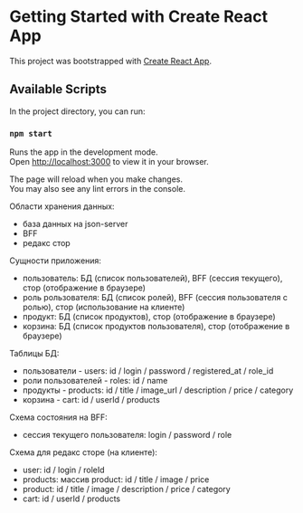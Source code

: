 # Getting Started with Create React App

This project was bootstrapped with [Create React App](https://github.com/facebook/create-react-app).

## Available Scripts

In the project directory, you can run:

### `npm start`

Runs the app in the development mode.\
Open [http://localhost:3000](http://localhost:3000) to view it in your browser.

The page will reload when you make changes.\
You may also see any lint errors in the console.

Области хранения данных:

-   база данных на json-server
-   BFF
-   редакс стор

Сущности приложения:

-   пользователь: БД (список пользователей), BFF (сессия текущего), стор (отображение в браузере)
-   роль рользователя: БД (список ролей), BFF (сессия пользователя с ролью), стор (использование на клиенте)
-   продукт: БД (список продуктов), стор (отображение в браузере)
-   корзина: БД (список продуктов пользователя), стор (отображение в браузере)

Таблицы БД:

-   пользователи - users: id / login / password / registered_at / role_id
-   роли пользователей - roles: id / name
-   продукты - products: id / title / image_url / description / price / category
-   корзина - cart: id / userId / products

Схема состояния на BFF:

-   сессия текущего пользователя: login / password / role

Схема для редакс сторе (на клиенте):

-   user: id / login / roleId
-   products: массив product: id / title / image / price
-   product: id / title / image / description / price / category
-   cart: id / userId / products

